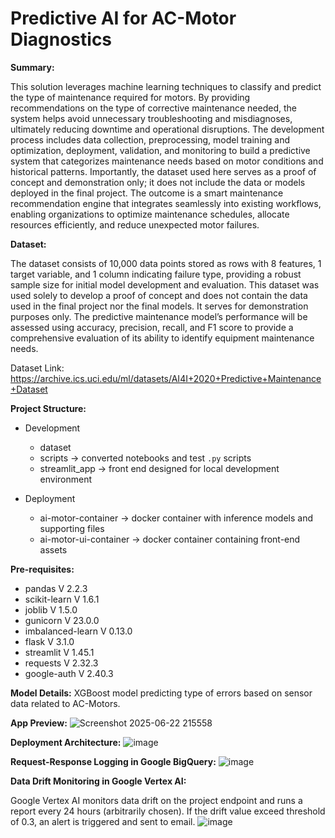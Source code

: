 # Predictive AI for AC-Motor Diagnostics

**Summary:**

This solution leverages machine learning techniques to classify and predict the type of maintenance required for motors. By providing recommendations on the type of corrective maintenance needed, the system helps avoid unnecessary troubleshooting and misdiagnoses, ultimately reducing downtime and operational disruptions. The development process includes data collection, preprocessing, model training and optimization, deployment, validation, and monitoring to build a predictive system that categorizes maintenance needs based on motor conditions and historical patterns. Importantly, the dataset used here serves as a proof of concept and demonstration only; it does not include the data or models deployed in the final project. The outcome is a smart maintenance recommendation engine that integrates seamlessly into existing workflows, enabling organizations to optimize maintenance schedules, allocate resources efficiently, and reduce unexpected motor failures.


**Dataset:**

The dataset consists of 10,000 data points stored as rows with 8 features, 1 target variable, and 1 column indicating failure type, providing a robust sample size for initial model development and evaluation. This dataset was used solely to develop a proof of concept and does not contain the data used in the final project nor the final models. It serves for demonstration purposes only. The predictive maintenance model’s performance will be assessed using accuracy, precision, recall, and F1 score to provide a comprehensive evaluation of its ability to identify equipment maintenance needs.

Dataset Link: https://archive.ics.uci.edu/ml/datasets/AI4I+2020+Predictive+Maintenance+Dataset 

**Project Structure:**


* Development
  * dataset
  * scripts → converted notebooks and test `.py` scripts  
  * streamlit_app → front end designed for local development environment  

* Deployment  
  * ai-motor-container → docker container with inference models and supporting files  
  * ai-motor-ui-container → docker container containing front-end assets

**Pre-requisites:**
*   pandas V 2.2.3
*   scikit-learn V 1.6.1
*   joblib V 1.5.0
*   gunicorn V 23.0.0
*   imbalanced-learn V 0.13.0
*   flask V 3.1.0
*   streamlit V 1.45.1
*   requests V 2.32.3
*   google-auth V 2.40.3

**Model Details:**
XGBoost model predicting type of errors based on sensor data related to AC-Motors.

**App Preview:**
![Screenshot 2025-06-22 215558](https://github.com/user-attachments/assets/513a136c-c336-4638-8f3e-881960f682e6)


**Deployment Architecture:**
![image](https://github.com/user-attachments/assets/e3a991ff-cb47-4e0c-8074-0e9750449759)

**Request-Response Logging in Google BigQuery:**
![image](https://github.com/user-attachments/assets/7e432c8c-2597-4b91-a845-98ea8862c4bb)

**Data Drift Monitoring in Google Vertex AI:**

Google Vertex AI monitors data drift on the project endpoint and runs a report every 24 hours (arbitrarily chosen). If the drift value exceed threshold of 0.3, an alert is triggered and sent to email.
![image](https://github.com/user-attachments/assets/31adaef7-3c05-4078-828b-cf6ae12d3a89)
